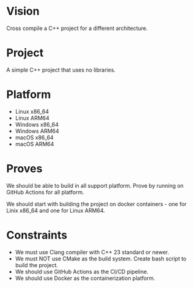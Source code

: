 # Vision

Cross compile a C++ project for a different architecture.

# Project

A simple C++ project that uses no libraries.

# Platform

- Linux x86_64
- Linux ARM64
- Windows x86_64
- Windows ARM64
- macOS x86_64
- macOS ARM64

# Proves

We should be able to build in all support platform.
Prove by running on GitHub Actions for all platform.

We should start with building the project on docker containers - one for Linix x86_64 and one for Linux ARM64.

# Constraints

- We must use Clang compiler with C++ 23 standard or newer.
- We must NOT use CMake as the build system. Create bash script to build the project.
- We should use GitHub Actions as the CI/CD pipeline.
- We should use Docker as the containerization platform.

